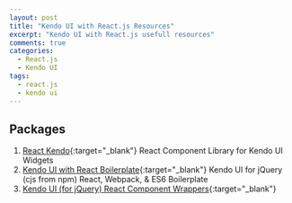 ```yaml
---
layout: post
title: "Kendo UI with React.js Resources"
excerpt: "Kendo UI with React.js usefull resources"
comments: true
categories:
  - React.js
  - Kendo UI
tags: 
  - react.js
  - kendo ui
---
```


## Packages
1. [React Kendo](https://github.com/langateam/react-kendo){:target="_blank"} React Component Library for Kendo UI Widgets
2. [Kendo UI with React Boilerplate](https://github.com/kendo-labs/kendo-ui-boilerplates/tree/master/core-jquery-react-webpack-es6){:target="_blank"} Kendo UI for jQuery (cjs from npm) React, Webpack, & ES6 Boilerplate
3. [Kendo UI (for jQuery) React Component Wrappers](https://github.com/codylindley/k-ui-react-jquery-wrappers){:target="_blank"}